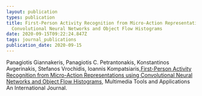 ```yaml
---
layout: publication
types: publication
title: First-Person Activity Recognition from Micro-Action Representations using
  Convolutional Neural Networks and Object Flow Histograms
date: 2020-09-15T09:22:24.847Z
tags: journal_publications
publication_date: 2020-09-15
---
```

Panagiotis Giannakeris, Panagiotis C. Petrantonakis, Konstantinos Avgerinakis, Stefanos Vrochidis, Ioannis Kompatsiaris,[First-Person Activity Recognition from Micro-Action Representations using Convolutional Neural Networks and Object Flow Histograms](https://zenodo.org/record/4030352#.X2CHG8BS9PY), Multimedia Tools and Applications An International Journal.